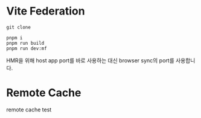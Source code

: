 # Vite Federation


```
git clone 
```

```
pnpm i 
pnpm run build
pnpm run dev:mf
```

HMR을 위해 host app port를 바로 사용하는 대신 browser sync의 port를 사용합니다.

# Remote Cache

remote cache test